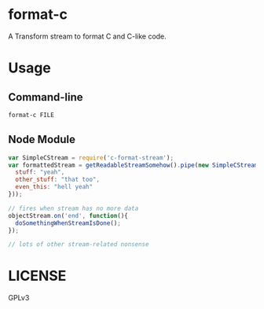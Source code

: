 format-c
========

A Transform stream to format C and C-like code.

# Usage

## Command-line

```bash
format-c FILE
```

## Node Module

```javascript
var SimpleCStream = require('c-format-stream');
var formattedStream = getReadableStreamSomehow().pipe(new SimpleCStream({
  stuff: "yeah",
  other_stuff: "that too",
  even_this: "hell yeah"
}));

// fires when stream has no more data
objectStream.on('end', function(){
  doSomethingWhenStreamIsDone();
});

// lots of other stream-related nonsense
```

# LICENSE

GPLv3
